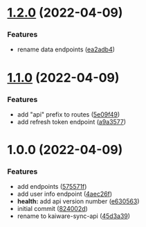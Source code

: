 # [1.2.0](https://github.com/garredow/kaiware-sync-api/compare/v1.1.0...v1.2.0) (2022-04-09)


### Features

* rename data endpoints ([ea2adb4](https://github.com/garredow/kaiware-sync-api/commit/ea2adb455465e1fcc7983ed5448980d33ce84071))

# [1.1.0](https://github.com/garredow/kaiware-sync-api/compare/v1.0.0...v1.1.0) (2022-04-09)


### Features

* add "api" prefix to routes ([5e09f49](https://github.com/garredow/kaiware-sync-api/commit/5e09f492031d43ff11ee4820c14975c1085a9cf0))
* add refresh token endpoint ([a9a3577](https://github.com/garredow/kaiware-sync-api/commit/a9a357741ccd1c28a94137611c1d28c4157c46ab))

# 1.0.0 (2022-04-09)


### Features

* add endpoints ([575571f](https://github.com/garredow/kaiware-sync-api/commit/575571fe0a4491279fbc080952de514b9792d1f6))
* add user info endpoint ([4aec26f](https://github.com/garredow/kaiware-sync-api/commit/4aec26f71ae918b9992f4fa4ae5239e6d3a5f6df))
* **health:** add api version number ([e630563](https://github.com/garredow/kaiware-sync-api/commit/e63056379c949a0286e5f8cde69468015655ecb2))
* initial commit ([824002d](https://github.com/garredow/kaiware-sync-api/commit/824002d9d9788c95c1c298da8190447a749f49ce))
* rename to kaiware-sync-api ([45d3a39](https://github.com/garredow/kaiware-sync-api/commit/45d3a3950b371aad33242ca48aa6931471ee971c))
